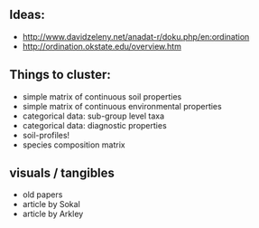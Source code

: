 ## Ideas:
* http://www.davidzeleny.net/anadat-r/doku.php/en:ordination
* http://ordination.okstate.edu/overview.htm

## Things to cluster:
* simple matrix of continuous soil properties
* simple matrix of continuous environmental properties
* categorical data: sub-group level taxa
* categorical data: diagnostic properties
* soil-profiles!
* species composition matrix

## visuals / tangibles
* old papers
* article by Sokal
* article by Arkley

